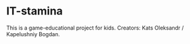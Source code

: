 # IT-stamina
This is a game-educational project for kids. Creators: Kats Oleksandr / Kapelushniy Bogdan.
